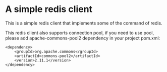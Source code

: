 # A simple redis client

This is a simple redis client that implements some of the command of redis.

This redis client also supports connection pool, if you need to use pool, 
please add apache-commons-pool2 dependency in your project pom.xml:

```
<dependency>
    <groupId>org.apache.commons</groupId>
    <artifactId>commons-pool2</artifactId>
    <version>2.11.1</version>
</dependency>
```

